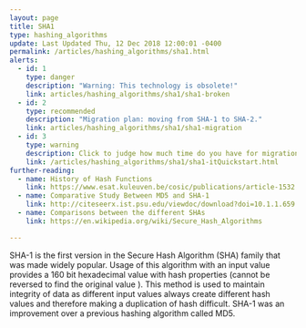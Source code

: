 ```yaml
---
layout: page
title: SHA1
type: hashing_algorithms
update: Last Updated Thu, 12 Dec 2018 12:00:01 -0400
permalink: /articles/hashing_algorithms/sha1.html
alerts:
  - id: 1
    type: danger
    description: "Warning: This technology is obsolete!"
    link: articles/hashing_algorithms/sha1/sha1-broken
  - id: 2
    type: recommended
    description: "Migration plan: moving from SHA-1 to SHA-2."
    link: articles/hashing_algorithms/sha1/sha1-migration
  - id: 3
    type: warning
    description: Click to judge how much time do you have for migration.
    link: /articles/hashing_algorithms/sha1/sha1-itQuickstart.html
further-reading:
  - name: History of Hash Functions
    link: https://www.esat.kuleuven.be/cosic/publications/article-1532.pdf
  - name: Comparative Study Between MD5 and SHA-1
    link: http://citeseerx.ist.psu.edu/viewdoc/download?doi=10.1.1.659.1400&rep=rep1&type=pdf
  - name: Comparisons between the different SHAs
    link: https://en.wikipedia.org/wiki/Secure_Hash_Algorithms

---
```

SHA-1 is the first version in the Secure Hash Algorithm (SHA) family that was made widely popular. Usage of this algorithm with an input value provides a 160 bit hexadecimal value with hash properties (cannot be reversed to find the original value ). This method is used to maintain integrity of data as different input values always create different hash values and therefore making a duplication of hash difficult. SHA-1 was an improvement over a previous hashing algorithm called MD5.
